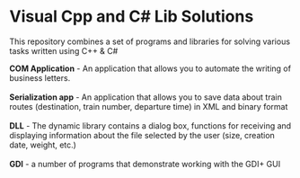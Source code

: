 # Visual Cpp and C# Lib Solutions
This repository combines a set of programs and libraries for solving various tasks written using C++ & C#

<p><b>COM Application</b> - An application that allows you to automate the writing of business letters.</a><br><br>
<a><b>Serialization app</b> - An application that allows you to save data about train routes (destination, train number, departure time) in XML and binary format</a><br><br>
<a><b>DLL</b> - The dynamic library contains a dialog box, functions for receiving and displaying information about the file selected by the user (size, creation date, weight, etc.)</a><br><br>
<a><b>GDI</b> - a number of programs that demonstrate working with the GDI+ GUI</a><br><br>
